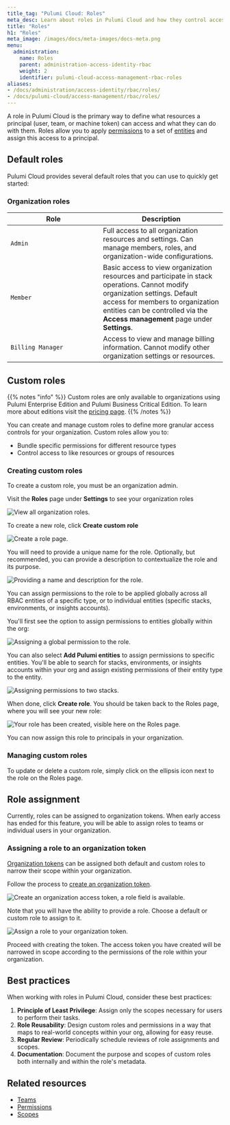 ```yaml
---
title_tag: "Pulumi Cloud: Roles"
meta_desc: Learn about roles in Pulumi Cloud and how they control access to resources
title: "Roles"
h1: "Roles"
meta_image: /images/docs/meta-images/docs-meta.png
menu:
  administration:
    name: Roles
    parent: administration-access-identity-rbac
    weight: 2
    identifier: pulumi-cloud-access-management-rbac-roles
aliases:
- /docs/administration/access-identity/rbac/roles/
- /docs/pulumi-cloud/access-management/rbac/roles/
---
```


A role in Pulumi Cloud is the primary way to define what resources a principal (user, team, or machine token) can access and what they can do with them. Roles allow you to apply [permissions](../permissions) to a set of [entities](../permissions#entities) and assign this access to a principal.

## Default roles

Pulumi Cloud provides several default roles that you can use to quickly get started:

### Organization roles

| <div style="width: 200px;">Role</div>| Description |
|------|-------------|
| `Admin` | Full access to all organization resources and settings. Can manage members, roles, and organization-wide configurations.</div> |
| `Member` | Basic access to view organization resources and participate in stack operations. Cannot modify organization settings. Default access for members to organization entities can be controlled via the **Access management** page under **Settings**.</div> |
| `Billing Manager` | Access to view and manage billing information. Cannot modify other organization settings or resources.</div> |

## Custom roles

{{% notes "info" %}}
Custom roles are only available to organizations using Pulumi Enterprise Edition and Pulumi Business Critical Edition.
To learn more about editions visit the [pricing page](/pricing/).
{{% /notes %}}

You can create and manage custom roles to define more granular access controls for your organization. Custom roles allow you to:

- Bundle specific permissions for different resource types
- Control access to like resources or groups of resources

### Creating custom roles

To create a custom role, you must be an organization admin.

Visit the **Roles** page under **Settings** to see your organization roles

![View all organization roles](/docs/administration/access-identity/rbac/1-create-role.png).

To create a new role, click **Create custom role**

![Create a role page](/docs/administration/access-identity/rbac/2-create-role.png).

You will need to provide a unique name for the role. Optionally, but recommended, you can provide a description to contextualize the role and its purpose.

![Providing a name and description for the role](/docs/administration/access-identity/rbac/3-create-role.png).

You can assign permissions to the role to be applied globally across all RBAC entities of a specific type, or to individual entities (specific stacks, environments, or insights accounts).

You'll first see the option to assign permissions to entities globally within the org:

![Assigning a global permission to the role](/docs/administration/access-identity/rbac/4-create-role.png).

You can also select **Add Pulumi entities** to assign permissions to specific entities. You'll be able to search for stacks, environments, or insights accounts within your org and assign existing permissions of their entity type to the entity.

![Assigning permissions to two stacks](/docs/administration/access-identity/rbac/5-create-role.png).

When done, click **Create role**. You should be taken back to the Roles page, where you will see your new role:

![Your role has been created, visible here on the Roles page](/docs/administration/access-identity/rbac/6-create-role.png).

You can now assign this role to principals in your organization.

### Managing custom roles

To update or delete a custom role, simply click on the ellipsis icon next to the role on the Roles page.

## Role assignment

Currently, roles can be assigned to organization tokens. When early access has ended for this feature, you will be able to assign roles to teams or individual users in your organization.

### Assigning a role to an organization token

[Organization tokens](/docs/administration/access-identity/access-tokens/#organization-access-tokens) can be assigned both default and custom roles to narrow their scope within your organization.

Follow the process to [create an organization token](/docs/administration/access-identity/access-tokens/#creating-an-organization-access-token).

![Create an organization access token, a role field is available](/docs/administration/access-identity/rbac/1-create-token-role.png).

Note that you will have the ability to provide a role. Choose a default or custom role to assign to it.

![Assign a role to your organization token](/docs/administration/access-identity/rbac/2-create-token-role.png).

Proceed with creating the token. The access token you have created will be narrowed in scope according to the permissions of the role within your organization.

## Best practices

When working with roles in Pulumi Cloud, consider these best practices:

1. **Principle of Least Privilege**: Assign only the scopes necessary for users to perform their tasks.
2. **Role Reusability**: Design custom roles and permissions in a way that maps to real-world concepts within your org, allowing for easy reuse.
3. **Regular Review**: Periodically schedule reviews of role assignments and scopes.
4. **Documentation**: Document the purpose and scopes of custom roles both internally and within the role's metadata.

## Related resources

- [Teams](/docs/administration/access-identity/rbac/teams)
- [Permissions](/docs/administration/access-identity/rbac/permissions)
- [Scopes](/docs/administration/access-identity/rbac/scopes)
